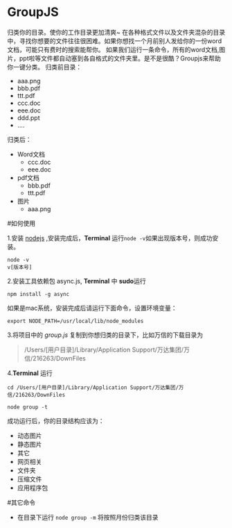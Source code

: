 # GroupJS
归类你的目录。使你的工作目录更加清爽~
在各种格式文件以及文件夹混杂的目录中，寻找你想要的文件往往很困难。如果你想找一个月前别人发给你的一份word 文档，可能只有费时的搜索能帮你。
如果我们运行一条命令，所有的word文档,图片，ppt啦等文件都自动塞到各自格式的文件夹里。是不是很酷？Groupjs来帮助你一键分类。
归类前目录：
* aaa.png
* bbb.pdf
* ttt.pdf
* ccc.doc
* eee.doc
* ddd.ppt
* ....

归类后：
- Word文档
	+ ccc.doc
	+ eee.doc
- pdf文档
	+ bbb.pdf
	+ ttt.pdf
- 图片
	+ aaa.png

#如何使用

1.安装 [nodejs](https://nodejs.org/en/) ,安装完成后，**Terminal** 运行`node -v`如果出现版本号，则成功安装。
```
node -v
v[版本号]
```

2.安装工具依赖包 async.js, **Terminal** 中 **sudo**运行
```
npm install -g async
```
如果是mac系统，安装完成后请运行下面命令，设置环境变量：
```
export NODE_PATH=/usr/local/lib/node_modules
```
3.将项目中的 *group.js* 复制到你想归类的目录下，比如万信的下载目录为
> /Users/[用户目录]/Library/Application Support/万达集团/万信/216263/DownFiles

4.**Terminal** 运行
```
cd /Users/[用户目录]/Library/Application Support/万达集团/万信/216263/DownFiles
```
```
node group -t
```
成功运行后，你的目录结构应该为：
* 动态图片
* 静态图片
* 其它
* 网页相关
* 文件夹
* 压缩文件
* 应用程序包


#其它命令
* 在目录下运行 `node group -m`  将按照月份归类该目录

